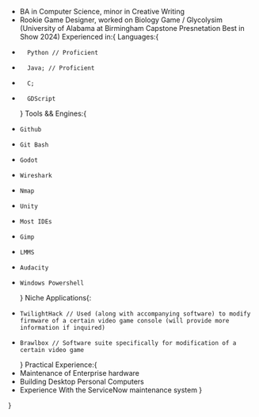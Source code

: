 - BA in Computer Science, minor in Creative Writing
- Rookie Game Designer, worked on Biology Game / Glycolysim (University of Alabama at Birmingham Capstone Presnetation Best in Show 2024)
  Experienced in:{
    Languages:{
-       Python // Proficient
-       Java; // Proficient
-       C;
-       GDScript
    }
     Tools && Engines:{
-     Github
-     Git Bash
-     Godot
-     Wireshark
-     Nmap
-     Unity
-     Most IDEs
-     Gimp
-     LMMS
-     Audacity
-     Windows Powershell
    }
    Niche Applications{:
-     TwilightHack // Used (along with accompanying software) to modify firmware of a certain video game console (will provide more information if inquired)
-     Brawlbox // Software suite specifically for modification of a certain video game 
    }
  Practical Experience:{
-   Maintenance of Enterprise hardware
-   Building Desktop Personal Computers
-   Experience With the ServiceNow maintenance system
    }

}

